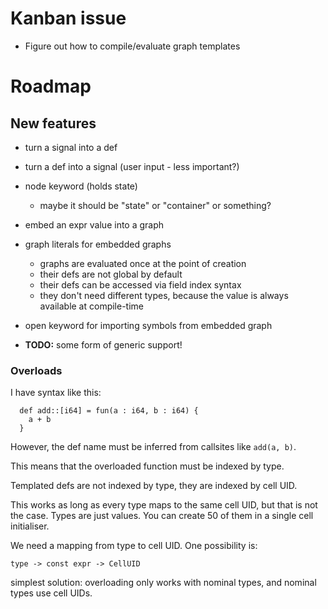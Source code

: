 # Kanban issue

* Figure out how to compile/evaluate graph templates

# Roadmap

## New features

* turn a signal into a def
* turn a def into a signal (user input - less important?)
* node keyword (holds state)
  * maybe it should be "state" or "container" or something?
* embed an expr value into a graph
* graph literals for embedded graphs
  * graphs are evaluated once at the point of creation
  * their defs are not global by default
  * their defs can be accessed via field index syntax
  * they don't need different types, because the value is always available at compile-time
* open keyword for importing symbols from embedded graph

* **TODO:** some form of generic support!

### Overloads

I have syntax like this:

```
  def add::[i64] = fun(a : i64, b : i64) {
    a + b
  }
```

However, the def name must be inferred from callsites like `add(a, b)`.

This means that the overloaded function must be indexed by type.

Templated defs are not indexed by type, they are indexed by cell UID.

This works as long as every type maps to the same cell UID, but that is not the case. Types are just values. You can create 50 of them in a single cell initialiser.

We need a mapping from type to cell UID. One possibility is:

`type -> const expr -> CellUID`

simplest solution: overloading only works with nominal types, and nominal types use cell UIDs.